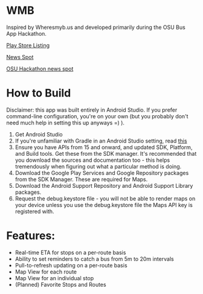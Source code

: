 WMB
===

Inspired by Wheresmyb.us and developed primarily during the OSU Bus App Hackathon.

[Play Store Listing](https://play.google.com/store/apps/details?id=com.jmstudios.corvallistransit)

[News Spot](https://www.youtube.com/watch?v=OGDO1GZ7jFw)

[OSU Hackathon news spot](http://www.dailybarometer.com/news/transport-app-tracks-bus-system-in-real-time/article_9a388d5a-dbe8-11e3-8360-0017a43b2370.html)

How to Build
============
Disclaimer: this app was built entirely in Android Studio.  If you prefer command-line configuration, you're on your own (but you probably don't need much help in setting this up anyways =) ).

1. Get Android Studio
2. If you're unfamiliar with Gradle in an Android Studio setting, read [this](http://developer.android.com/sdk/installing/studio-build.html)
3. Ensure you have APIs from 15 and onward, and updated SDK, Platform, and Build tools.  Get these from the SDK manager.  It's recommended that you download the sources and documentation too - this helps tremendously when figuring out what a particular method is doing.
4. Download the Google Play Services and Google Repository packages from the SDK Manager.  These are required for Maps.
5. Download the Android Support Repository and Android Support Library packages.
6. Request the debug.keystore file - you will not be able to render maps on your device unless you use the debug.keystore file the Maps API key is registered with.

Features:
=========================

- Real-time ETA for stops on a per-route basis
- Ability to set reminders to catch a bus from 5m to 20m intervals
- Pull-to-refresh updating on a per-route basis
- Map View for each route
- Map View for an individual stop
- (Planned) Favorite Stops and Routes
